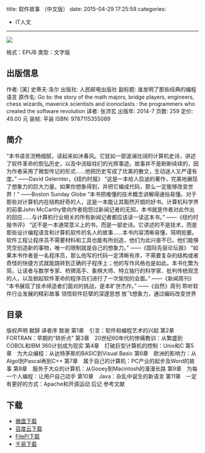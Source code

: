 title: 软件故事 （中文版）
date: 2015-04-29 17:25:59
categories:
  - IT人文
---

![](http://img3.douban.com/lpic/s27308495.jpg)

格式：EPUB
类型：文字版

<!--more-->

## 出版信息 ##

作者: [美] 史蒂夫·洛尔 
出版社: 人民邮电出版社
副标题: 谁发明了那些经典的编程语言
原作名: Go to: the story of the math majors, bridge players, engineers, chess wizards, maverick scientists and iconoclasts : the programmers who created the software revolution
译者: 张沛玄 
出版年: 2014-7
页数: 259
定价: 49.00 元
装帧: 平装
ISBN: 9787115355089

## 简介 ##

“本书语言流畅细腻，读起来如沐春风。它犹如一部波澜壮阔的计算机史诗，讲述了软件革命的恢弘历史，以及中流砥柱们的光辉事迹。故事并不是断断续续的，因为作者采用了微型传记的形式……他把历史写成了优美的散文，生动迷人又严谨有度。”
——David Gelernter，《纽约时报》
“这是一本给人启迪的著作，完美地展现了想象力的巨大力量。如果你想象得到，并把它编成代码，那么一定能够改变世界！”
——Boston Sunday Globe
“本书把难懂的技术概念讲解得通俗易懂。对于那些对计算机内在结构好奇的人，这是一本能让其豁然开朗的好书。计算机科学界的前辈John McCarthy曾向作者抱怨过新闻记者的无知，本书就是作者对此作出的回应……与计算机行业相关的所有新闻记者都应该读一读这本书。”
——《纽约时报书评》
“这不是一本通常意义上的书，而是一部史诗。它讲述的不是技术，而是那些设计编程语言和计算机软件的名人的故事……本书内容清晰易懂，简明扼要。软件工程让程序员不需要材料和工具也能有所创造，他们为此兴奋不已。他们能够凭空创造新的事物，唯一的限制就是自己的想象力。”
——《国际先驱论坛报》
“如果本书作者是一名程序员，那么他写的代码一定清晰有序，不需要复杂的结构或者奇怪的快捷方式就能跳转到正确的子程序上；他的写作风格也是如此。本书化繁为简，让读者与数学专家、桥牌高手、象棋大师、特立独行的科学家、批判传统观念的人，以及掀起软件革命的程序员们进行了一次愉悦的会面。”
——《新闻周刊》
“本书展现了技术缔造者们面对的挑战，是本旷世杰作。”
——《自然》周刊
聆听软件行业发展的精彩故事
领悟软件巨擘的深邃思想
放飞想象力，通过编码改变世界

## 目录 ##

版权声明
献辞
译者序
致谢
第1章　引言：软件和编程艺术的兴起
第2章　FORTRAN：早期的“转折点”
第3章　20世纪60年代的惨痛教训：从繁盛到COBOL和IBM 360计划成为现实
第4章　打破巨型计算机的控制：Unix和C
第5章　为大众编程：从达特茅斯的BASIC到Visual Basic
第6章　欧洲的影响力：从Algol到Pascal再到C++
第7章　属于自己的计算机：PC产业的起步及Word的故事
第8章　服务于大众的计算机：从Gooey到Macintosh的漫漫长路
第9章　为每一个人编程：让用户自己动手
第10章　Java：杂乱中诞生的新语言
第11章　一定有更好的方式：Apache和开源运动
后记
参考文献

## 下载 ##

* [微盘下载](http://vdisk.weibo.com/s/aADaW4YROSi95)
* [百度云下载](http://pan.baidu.com/s/1nt3La5b)
* [FilePi下载](http://filepi.com/i/30M590q)
* [千易下载](http://1000eb.com/1gghn)
